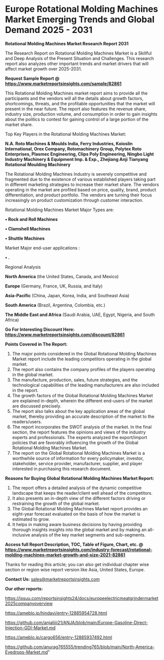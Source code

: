  # Europe Rotational Molding Machines Market Emerging Trends and Global Demand 2025 - 2031

<strong>Rotational Molding Machines Market Research Report 2031</strong>

The Research Report on Rotational Molding Machines Market is a Skillful and Deep Analysis of the Present Situation and Challenges. This research report also analyzes other important trends and market drivers that will affect market growth over 2025-2031.

<strong>Request Sample Report @ <a href=https://www.marketreportsinsights.com/sample/82861>https://www.marketreportsinsights.com/sample/82861</a></strong>

This Rotational Molding Machines market report aims to provide all the participants and the vendors will all the details about growth factors, shortcomings, threats, and the profitable opportunities that the market will present in the near future. The report also features the revenue share, industry size, production volume, and consumption in order to gain insights about the politics to contest for gaining control of a large portion of the market share.

Top Key Players in the Rotational Molding Machines Market:

<strong>N.A. Roto Machines & Moulds India, Ferry Industries, Koioslin International, Orex Company, Rotomachinery Group, Polytex Roto Enterprises, Plasmec Engineering, Clips Poly Engineering, Ningbo Light Industry Machinery & Equipment Imp. & Exp., Zhejiang Anji Tianyang Rotational Moulding Machinery</strong>

The Rotational Molding Machines Industry is severely competitive and fragmented due to the existence of various established players taking part in different marketing strategies to increase their market share. The vendors operating in the market are profiled based on price, quality, brand, product differentiation, and product portfolio. The vendors are turning their focus increasingly on product customization through customer interaction.

Rotational Molding Machines Market Major Types are:

<strong>• Rock and Roll Machines

• Clamshell Machines

• Shuttle Machines</strong>

Market Major end-user applications :

<strong>• .</strong>

Regional Analysis

</u><strong><b>North America</b></strong> (the United States, Canada, and Mexico)

<strong><b>Europe </b></strong>(Germany, France, UK, Russia, and Italy)

<strong><b>Asia-Pacific</b></strong> (China, Japan, Korea, India, and Southeast Asia)

<strong><b>South America</b></strong> (Brazil, Argentina, Colombia, etc.)

<strong><b>The Middle East and Africa</b></strong> (Saudi Arabia, UAE, Egypt, Nigeria, and South Africa)

<strong>Go For Interesting Discount Here: <a href=https://www.marketreportsinsights.com/discount/82861>https://www.marketreportsinsights.com/discount/82861</a></strong>

<strong>Points Covered in The Report:</strong>
<ol>
  <li>The major points considered in the Global Rotational Molding Machines Market report include the leading competitors operating in the global market.</li>
  <li>The report also contains the company profiles of the players operating in the global market.</li>
  <li>The manufacture, production, sales, future strategies, and the technological capabilities of the leading manufacturers are also included in the report.</li>
  <li>The growth factors of the Global Rotational Molding Machines Market are explained in-depth, wherein the different end-users of the market are discussed precisely.</li>
  <li>The report also talks about the key application areas of the global market, thereby providing an accurate description of the market to the readers/users.</li>
  <li>The report incorporates the SWOT analysis of the market. In the final section, the report features the opinions and views of the industry experts and professionals. The experts analyzed the export/import policies that are favorably influencing the growth of the Global Rotational Molding Machines Market.</li>
  <li>The report on the Global Rotational Molding Machines Market is a worthwhile source of information for every policymaker, investor, stakeholder, service provider, manufacturer, supplier, and player interested in purchasing this research document.</li>
</ol>
<strong>Reasons for Buying Global Rotational Molding Machines Market Report:</strong>

<ol>
  <li>The report offers a detailed analysis of the dynamic competitive landscape that keeps the reader/client well ahead of the competitors.</li>
  <li>It also presents an in-depth view of the different factors driving or restraining the growth of the global market.</li>
  <li>The Global Rotational Molding Machines Market report provides an eight-year forecast evaluated on the basis of how the market is estimated to grow.</li>
  <li>It helps in making aware business decisions by having providing thorough insights insights into the global market and by making an all-inclusive analysis of the key market segments and sub-segments.</li>
</ol>
<strong>Access full Report Description, TOC, Table of Figure, Chart, etc. @ <a href=https://www.marketreportsinsights.com/industry-forecast/rotational-molding-machines-market-growth-and-size-2021-82861>https://www.marketreportsinsights.com/industry-forecast/rotational-molding-machines-market-growth-and-size-2021-82861</a></strong>


Thanks for reading this article; you can also get individual chapter wise section or region wise report version like Asia, United States, Europe.

<strong>Contact Us:</strong>
sales@marketreportsinsights.com

<strong>Our other reports:</strong>

<a href=https://issuu.com/reportsinsights24/docs/europeelectricmeatgrindermarket2025companyoverview>https://issuu.com/reportsinsights24/docs/europeelectricmeatgrindermarket2025companyoverview</a>

<a href=https://ameblo.jp/hindavi/entry-12885954728.html>https://ameblo.jp/hindavi/entry-12885954728.html</a>

<a href=https://github.com/anjaliiii21/ANJA/blob/main/Europe-Gasoline-Direct-Injection-GDI-Market.md>https://github.com/anjaliiii21/ANJA/blob/main/Europe-Gasoline-Direct-Injection-GDI-Market.md</a>

<a href=https://ameblo.jp/cargo656/entry-12885937492.html>https://ameblo.jp/cargo656/entry-12885937492.html</a>

<a href=https://github.com/anurag765555/trending765/blob/main/North-America-Eyedrops-Market.md>https://github.com/anurag765555/trending765/blob/main/North-America-Eyedrops-Market.md</a>"
